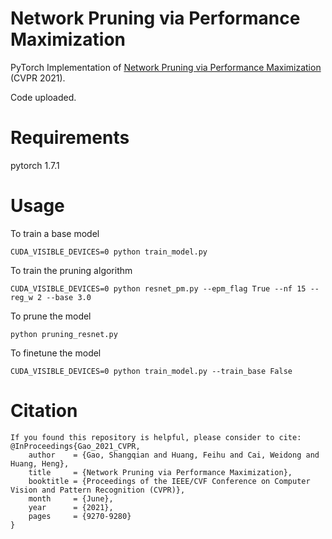 # Network Pruning via Performance Maximization
PyTorch Implementation of [Network Pruning via Performance Maximization](https://openaccess.thecvf.com/content/CVPR2021/papers/Gao_Network_Pruning_via_Performance_Maximization_CVPR_2021_paper.pdf) (CVPR 2021).

Code uploaded.
# Requirements
pytorch 1.7.1  
# Usage
To train a base model
```
CUDA_VISIBLE_DEVICES=0 python train_model.py
```
To train the pruning algorithm
```
CUDA_VISIBLE_DEVICES=0 python resnet_pm.py --epm_flag True --nf 15 --reg_w 2 --base 3.0
```
To prune the model
```
python pruning_resnet.py 
```
To finetune the model 
```
CUDA_VISIBLE_DEVICES=0 python train_model.py --train_base False
```
# Citation
```
If you found this repository is helpful, please consider to cite:
@InProceedings{Gao_2021_CVPR,
    author    = {Gao, Shangqian and Huang, Feihu and Cai, Weidong and Huang, Heng},
    title     = {Network Pruning via Performance Maximization},
    booktitle = {Proceedings of the IEEE/CVF Conference on Computer Vision and Pattern Recognition (CVPR)},
    month     = {June},
    year      = {2021},
    pages     = {9270-9280}
}
